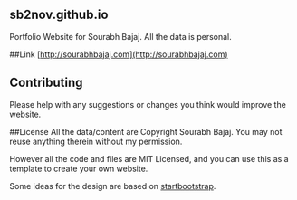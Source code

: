 ## sb2nov.github.io
Portfolio Website for Sourabh Bajaj. All the data is personal.

##Link
[http://sourabhbajaj.com](http://sourabhbajaj.com)

## Contributing
Please help with any suggestions or changes you think would improve the website.

##License
All the data/content are Copyright Sourabh Bajaj. You may not reuse anything therein without my permission.

However all the code and files are MIT Licensed, and you can use this as a template to create your own website.

Some ideas for the design are based on [startbootstrap](https://github.com/IronSummitMedia/startbootstrap).
